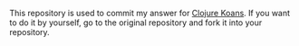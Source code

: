 This repository is used to commit my answer for [Clojure Koans](https://github.com/functional-koans/clojure-koans). If you want to do it by yourself, go to the original repository and fork it into your repository. 
